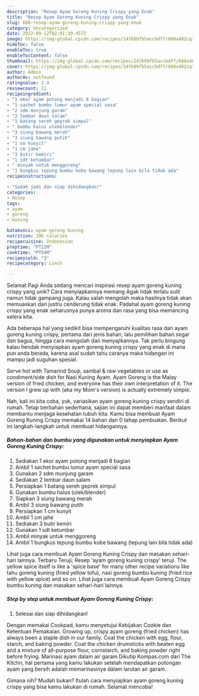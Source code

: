 ```yaml
---
description: "Resep Ayam Goreng Kuning Crispy yang Enak"
title: "Resep Ayam Goreng Kuning Crispy yang Enak"
slug: 660-resep-ayam-goreng-kuning-crispy-yang-enak
category: Uncategorized
date: 2022-09-12T02:01:30.457Z
image: https://img-global.cpcdn.com/recipes/147609fb5accbdff/680x482cq70/ayam-goreng-kuning-crispy-foto-resep-utama.jpg
hideToc: false
enableToc: true
enableTocContent: false
thumbnail: https://img-global.cpcdn.com/recipes/147609fb5accbdff/680x482cq70/ayam-goreng-kuning-crispy-foto-resep-utama.jpg
cover: https://img-global.cpcdn.com/recipes/147609fb5accbdff/680x482cq70/ayam-goreng-kuning-crispy-foto-resep-utama.jpg
author: Admin
authorAv: notfound
ratingvalue: 3.4
reviewcount: 11
recipeingredient:
- "1 ekor ayam potong menjadi 8 bagian"
- "1 sachet bumbu lumur ayam special sasa"
- "2 sdm munjung garam"
- "2 lembar daun salam"
- "1 batang sereh geprek simpul"
- " bumbu halus ulekblender"
- "3 siung bawang merah"
- "3 siung bawang putih"
- "1 cm kunyit"
- "1 cm jahe"
- "3 butir kemiri"
- "1 sdt ketumbar"
- " minyak untuk menggoreng"
- "1 bungkus tepung bumbu kobe bawang tepung lain bila tidak ada"
recipeinstructions:

- "Sudah jadi dan siap dihidangkan!"
categories:
- Resep
tags:
- ayam
- goreng
- kuning

katakunci: ayam goreng kuning 
nutrition: 295 calories
recipecuisine: Indonesian
preptime: "PT22M"
cooktime: "PT54M"
recipeyield: "3"
recipecategory: Lunch

---
```



Selamat Pagi Anda sedang mencari inspirasi resep ayam goreng kuning crispy yang unik? Cara menyiapkannya memang Agak tidak terlalu sulit namun tidak gampang juga. Kalau salah mengolah maka hasilnya tidak akan memuaskan dan justru cenderung tidak enak. Padahal ayam goreng kuning crispy yang enak seharusnya punya aroma dan rasa yang bisa memancing selera kita.


Ada beberapa hal yang sedikit bisa mempengaruhi kualitas rasa dari ayam goreng kuning crispy, pertama dari jenis bahan, lalu pemilihan bahan segar dan bagus, hingga cara mengolah dan menyajikannya. Tak perlu bingung kalau hendak menyiapkan ayam goreng kuning crispy yang enak di mana pun anda berada, karena asal sudah tahu caranya maka hidangan ini mampu jadi suguhan spesial.

Serve hot with Tamarind Soup, sambal &amp; raw vegetables or use as condiment/side dish for Nasi Kuning Ayam. Ayam Goreng is the Malay version of fried chicken, and everyone has their own interpretation of it. The version I grew up with (aka my Mom&#39;s version) is actually extremely simple.


Nah, kali ini kita coba, yuk, variasikan ayam goreng kuning crispy sendiri di rumah. Tetap berbahan sederhana, sajian ini dapat memberi manfaat dalam membantu menjaga kesehatan tubuh kita. Kamu bisa membuat Ayam Goreng Kuning Crispy memakai 14 bahan dan 0 tahap pembuatan. Berikut ini langkah-langkah untuk membuat hidangannya.

<!--inarticleads1-->

##### Bahan-bahan dan bumbu yang digunakan untuk menyiapkan Ayam Goreng Kuning Crispy:

1. Sediakan 1 ekor ayam potong menjadi 8 bagian
1. Ambil 1 sachet bumbu lumur ayam special sasa
1. Gunakan 2 sdm munjung garam
1. Sediakan 2 lembar daun salam
1. Persiapkan 1 batang sereh geprek simpul
1. Gunakan  bumbu halus (ulek/blender)
1. Siapkan 3 siung bawang merah
1. Ambil 3 siung bawang putih
1. Persiapkan 1 cm kunyit
1. Ambil 1 cm jahe
1. Sediakan 3 butir kemiri
1. Gunakan 1 sdt ketumbar
1. Ambil  minyak untuk menggoreng
1. Ambil 1 bungkus tepung bumbu kobe bawang (tepung lain bila tidak ada)


Lihat juga cara membuat Ayam Goreng Kuning Crispy dan masakan sehari-hari lainnya. Terbaru Teruji; Resep &#39;ayam goreng kuning crispy&#39; teruji. The yellow spice itself is like a &#39;spice base&#39; for many other recipe variations like tahu goreng kuning (fried yellow tofu), nasi goreng bumbu kuning (fried rice with yellow spice) and so on. Lihat juga cara membuat Ayam Goreng Crispy bumbu kuning dan masakan sehari-hari lainnya. 

<!--inarticleads2-->

##### Step by step untuk membuat Ayam Goreng Kuning Crispy:


1. Selesai dan siap dihidangkan!

Dengan memakai Cookpad, kamu menyetujui Kebijakan Cookie dan Ketentuan Pemakaian. Growing up, crispy ayam goreng (fried chicken) has always been a staple dish in our family. Coat the chicken with egg, flour, starch, and baking powder. Coat the chicken drumsticks with beaten egg and a mixture of all-purpose flour, cornstarch, and baking powder right before frying. Marinasi ayam dalam air garam Dikutip Kompas.com dari The Kitchn, hal pertama yang kamu lakukan setelah mendapatkan potongan ayam yang bersih adalah memarinasinya dalam larutan air garam. 

Gimana nih? Mudah bukan? Itulah cara menyiapkan ayam goreng kuning crispy yang bisa kamu lakukan di rumah. Selamat mencoba!
